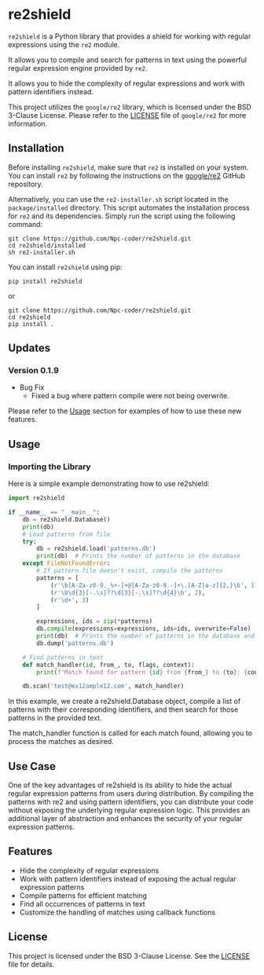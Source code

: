# re2shield
`re2shield` is a Python library that provides a shield for working with regular expressions using the `re2` module. 

It allows you to compile and search for patterns in text using the powerful regular expression engine provided by `re2`.

It allows you to hide the complexity of regular expressions and work with pattern identifiers instead.

This project utilizes the `google/re2` library, which is licensed under the BSD 3-Clause License. Please refer to the [LICENSE](https://github.com/google/re2/blob/main/LICENSE) file of `google/re2` for more information.



## Installation
Before installing `re2shield`, make sure that `re2` is installed on your system. You can install `re2` by following the instructions on the [google/re2](https://github.com/google/re2.git) GitHub repository.

Alternatively, you can use the `re2-installer.sh` script located in the `package/installed` directory. This script automates the installation process for `re2` and its dependencies. Simply run the script using the following command:

```shell
git clone https://github.com/Npc-coder/re2shield.git
cd re2shield/installed
sh re2-installer.sh
```

You can install `re2shield` using pip:
```shell
pip install re2shield
```
or
```shell
git clone https://github.com/Npc-coder/re2shield.git
cd re2shield
pip install .
```

## Updates
### Version 0.1.9
- Bug Fix
    - Fixed a bug where pattern compile were not being overwrite.

Please refer to the [Usage](#usage) section for examples of how to use these new features.

## Usage
### Importing the Library
Here is a simple example demonstrating how to use re2shield:

```python
import re2shield

if __name__ == "__main__":
    db = re2shield.Database()
    print(db)
    # Load patterns from file
    try:
        db = re2shield.load('patterns.db')
        print(db)  # Prints the number of patterns in the database
    except FileNotFoundError:
        # If pattern file doesn't exist, compile the patterns
        patterns = [
            (r'\b[A-Za-z0-9._%+-]+@[A-Za-z0-9.-]+\.[A-Z|a-z]{2,}\b', 1),
            (r'\b\d{3}[-.\s]??\d{3}[-.\s]??\d{4}\b', 2),
            (r'\d+', 3)
        ]

        expressions, ids = zip(*patterns)
        db.compile(expressions=expressions, ids=ids, overwrite=False)
        print(db)  # Prints the number of patterns in the database and version
        db.dump('patterns.db')

    # Find patterns in text
    def match_handler(id, from_, to, flags, context):
        print(f"Match found for pattern {id} from {from_} to {to}: {context}")

    db.scan('test@ex12ample12.com', match_handler)
```
In this example, we create a re2shield.Database object, compile a list of patterns with their corresponding identifiers, and then search for those patterns in the provided text. 

The match_handler function is called for each match found, allowing you to process the matches as desired.

## Use Case
One of the key advantages of re2shield is its ability to hide the actual regular expression patterns from users during distribution. By compiling the patterns with re2 and using pattern identifiers, you can distribute your code without exposing the underlying regular expression logic. This provides an additional layer of abstraction and enhances the security of your regular expression patterns.

## Features
- Hide the complexity of regular expressions
- Work with pattern identifiers instead of exposing the actual regular expression patterns
- Compile patterns for efficient matching
- Find all occurrences of patterns in text
- Customize the handling of matches using callback functions

## License
This project is licensed under the BSD 3-Clause License. See the [LICENSE](https://opensource.org/license/bsd-3-clause/) file for details.
